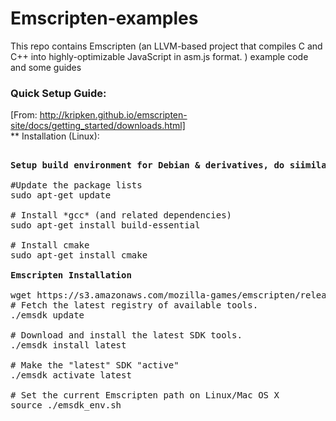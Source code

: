 # Emscripten-examples
This repo contains Emscripten (an LLVM-based project that compiles C and C++ into highly-optimizable JavaScript in asm.js format. ) example code and some guides

### Quick Setup Guide:
[From: http://kripken.github.io/emscripten-site/docs/getting_started/downloads.html]  
** Installation (Linux): 

<pre>

<b>Setup build environment for Debian & derivatives, do siimilar for your distro</b><br/>
#Update the package lists
sudo apt-get update

# Install *gcc* (and related dependencies)
sudo apt-get install build-essential

# Install cmake
sudo apt-get install cmake

<b>Emscripten Installation </b><br/>
wget https://s3.amazonaws.com/mozilla-games/emscripten/releases/emsdk-portable.tar.gz
# Fetch the latest registry of available tools.
./emsdk update

# Download and install the latest SDK tools.
./emsdk install latest

# Make the "latest" SDK "active"
./emsdk activate latest

# Set the current Emscripten path on Linux/Mac OS X
source ./emsdk_env.sh

</pre>


